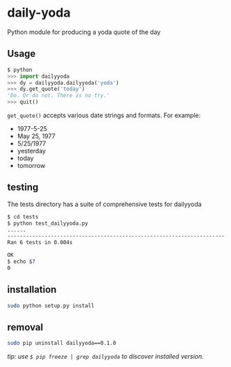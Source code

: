 # daily-yoda
Python module for producing a yoda quote of the day

## Usage

```python
$ python
>>> import dailyyoda
>>> dy = dailyyoda.dailyyoda('yoda')
>>> dy.get_quote('today')
'Do. Or do not. There is no try.'
>>> quit()
```

`get_quote()` accepts various date strings and formats.  For example:
 * 1977-5-25
 * May 25, 1977
 * 5/25/1977
 * yesterday
 * today
 * tomorrow

## testing

The tests directory has a suite of comprehensive tests for dailyyoda

```bash
$ cd tests
$ python test_dailyyoda.py
......
----------------------------------------------------------------------
Ran 6 tests in 0.004s

OK
$ echo $?
0
```

## installation

```bash
sudo python setup.py install
```

## removal

```bash
sudo pip uninstall dailyyoda==0.1.0
```

_tip: use `$ pip freeze | grep dailyyoda` to discover installed version._


